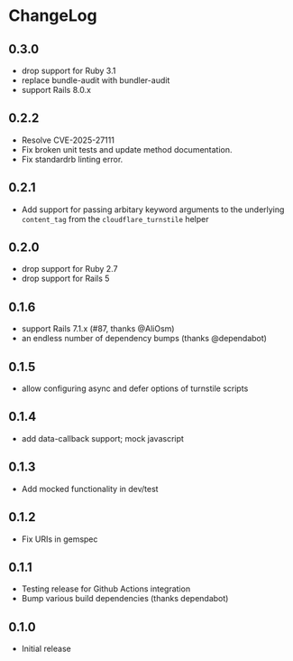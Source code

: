 ChangeLog
=========

0.3.0
-----
- drop support for Ruby 3.1
- replace bundle-audit with bundler-audit
- support Rails 8.0.x

0.2.2
-----
- Resolve CVE-2025-27111
- Fix broken unit tests and update method documentation.
- Fix standardrb linting error.

0.2.1
-----
- Add support for passing arbitary keyword arguments to the underlying `content_tag` from the `cloudflare_turnstile` helper

0.2.0
-----
- drop support for Ruby 2.7
- drop support for Rails 5

0.1.6
-----
- support Rails 7.1.x (#87, thanks @AliOsm)
- an endless number of dependency bumps (thanks @dependabot)

0.1.5
-----
- allow configuring async and defer options of turnstile scripts

0.1.4
-----
- add data-callback support; mock javascript

0.1.3
-----
- Add mocked functionality in dev/test

0.1.2
-----
- Fix URIs in gemspec

0.1.1
-----
- Testing release for Github Actions integration
- Bump various build dependencies (thanks dependabot)

0.1.0
-----
- Initial release
